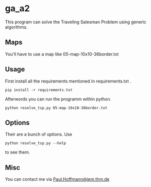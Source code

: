 # ga_a2

This program can solve the Traveling Salesman Problem using generic algorithms.

## Maps

You'll have to use a map like 05-map-10x10-36border.txt

## Usage

First install all the requirements mentioned in requirements.txt .

`pip install -r requirements.txt`

Afterwords you can run the programm within python.

`python resolve_tsp.py 05-map-10x10-36border.txt`

## Options

Their are a bunch of options. Use

`python resolve_tsp.py --help`

to see them.

## Misc

You can contact me via Paul.Hoffmann@iem.thm.de
